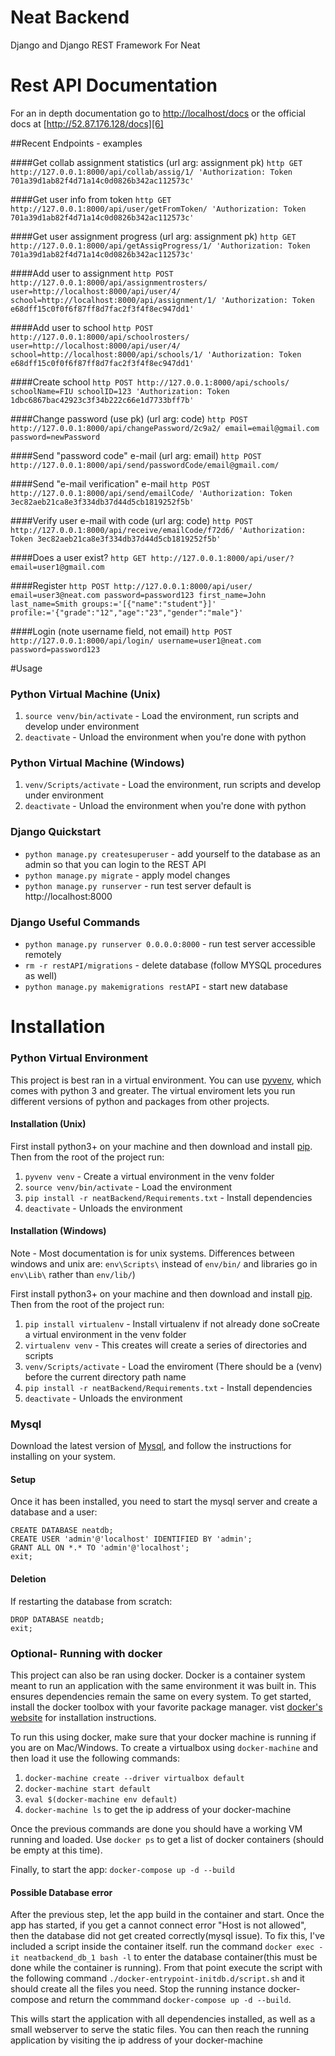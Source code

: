 # Neat Backend

Django and Django REST Framework For Neat

# Rest API Documentation
For an in depth documentation go to [http://localhost/docs][5] or the official docs at [http://52.87.176.128/docs][6]

##Recent Endpoints - examples

####Get collab assignment statistics (url arg: assignment pk)
`http GET http://127.0.0.1:8000/api/collab/assig/1/ 'Authorization: Token 701a39d1ab82f4d71a14c0d0826b342ac112573c'`

####Get user info from token
`http GET http://127.0.0.1:8000/api/user/getFromToken/ 'Authorization: Token 701a39d1ab82f4d71a14c0d0826b342ac112573c'`

####Get user assignment progress (url arg: assignment pk)
`http GET http://127.0.0.1:8000/api/getAssigProgress/1/ 'Authorization: Token 701a39d1ab82f4d71a14c0d0826b342ac112573c'`

####Add user to assignment
`http POST http://127.0.0.1:8000/api/assignmentrosters/ user=http://localhost:8000/api/user/4/ school=http://localhost:8000/api/assignment/1/ 'Authorization: Token e68dff15c0f0f6f87ff8d7fac2f3f4f8ec947dd1'`

####Add user to school
`http POST http://127.0.0.1:8000/api/schoolrosters/ user=http://localhost:8000/api/user/4/ school=http://localhost:8000/api/schools/1/ 'Authorization: Token e68dff15c0f0f6f87ff8d7fac2f3f4f8ec947dd1'`

####Create school
`http POST http://127.0.0.1:8000/api/schools/ schoolName=FIU schoolID=123 'Authorization: Token 1dbc6867bac42923c3f34b222c66e1d7733bff7b'`

####Change password (use pk) (url arg: code)
`http POST http://127.0.0.1:8000/api/changePassword/2c9a2/ email=email@gmail.com password=newPassword`

####Send "password code" e-mail (url arg: email)
`http POST http://127.0.0.1:8000/api/send/passwordCode/email@gmail.com/`

####Send "e-mail verification" e-mail
`http POST http://127.0.0.1:8000/api/send/emailCode/ 'Authorization: Token 3ec82aeb21ca8e3f334db37d44d5cb1819252f5b'`

####Verify user e-mail with code (url arg: code)
`http POST http://127.0.0.1:8000/api/receive/emailCode/f72d6/ 'Authorization: Token 3ec82aeb21ca8e3f334db37d44d5cb1819252f5b'`

####Does a user exist?
`http GET http://127.0.0.1:8000/api/user/?email=user1@gmail.com`

####Register
`http POST http://127.0.0.1:8000/api/user/ email=user3@neat.com password=password123 first_name=John last_name=Smith groups:='[{"name":"student"}]' profile:='{"grade":"12","age":"23","gender":"male"}'`

####Login (note username field, not email)
`http POST http://127.0.0.1:8000/api/login/ username=user1@neat.com password=password123`

#Usage

### Python Virtual Machine (Unix)

1. `source venv/bin/activate` - Load the environment, run scripts and develop under environment
2. `deactivate` - Unload the environment when you're done with python

### Python Virtual Machine (Windows)

1. `venv/Scripts/activate` - Load the environment, run scripts and develop under environment
2. `deactivate` - Unload the environment when you're done with python


### Django Quickstart

* `python manage.py createsuperuser` - add yourself to the database as an admin so that you can login to the REST API
* `python manage.py migrate` - apply model changes
* `python manage.py runserver` - run test server default is http://localhost:8000

### Django Useful Commands

* `python manage.py runserver 0.0.0.0:8000` - run test server accessible remotely
* `rm -r restAPI/migrations` - delete database (follow MYSQL procedures as well)
* `python manage.py makemigrations restAPI` - start new database


# Installation

### Python Virtual Environment

This project is best ran in a virtual environment. You can use [pyvenv][2],
which comes with python 3 and greater. The virtual enviroment lets you run
different versions of python and packages from other projects.

#### Installation (Unix)

First install python3+ on your machine and then download and install [pip][1].
Then from the root of the project run:

1. `pyvenv venv` - Create a virtual environment in the venv folder
2. `source venv/bin/activate` - Load the environment
3. `pip install -r neatBackend/Requirements.txt` - Install dependencies
4. `deactivate` - Unloads the environment


#### Installation (Windows)
Note - Most documentation is for unix systems. Differences between windows and unix are: `env\Scripts\` instead of `env/bin/` and libraries go in `env\Lib\` rather than `env/lib/`)

First install python3+ on your machine and then download and install [pip][1].
Then from the root of the project run:

1. `pip install virtualenv` - Install virtualenv if not already done soCreate a virtual environment in the venv folder
2. `virtualenv venv` - This creates will create a series of directories and scripts
3. `venv/Scripts/activate` - Load the enviroment (There should be a (venv) before the current directory path name
4. `pip install -r neatBackend/Requirements.txt` - Install dependencies
5. `deactivate` - Unloads the environment


### Mysql

Download the latest version of [Mysql][3], and follow the instructions for installing
on your system. 


#### Setup

Once it has been installed, you need to start the mysql server and create a database and a 
user:

```
CREATE DATABASE neatdb;
CREATE USER 'admin'@'localhost' IDENTIFIED BY 'admin';
GRANT ALL ON *.* TO 'admin'@'localhost';
exit;
```
#### Deletion

If restarting the database from scratch:

```
DROP DATABASE neatdb;
exit;
```

### Optional- Running with docker

This project can also be ran using docker. Docker is a container system meant
to run an application with the same environment it was built in. This ensures
dependencies remain the same on every system. To get started, install the
docker toolbox with your favorite package manager. vist [docker's website][4] 
for installation instructions.

To run this using docker, make sure that your docker machine is running if you
are on Mac/Windows. To create a virtualbox using `docker-machine` and then load
it use the following commands:

1. `docker-machine create --driver virtualbox default`
2. `docker-machine start default`
3. `eval $(docker-machine env default)`
3. `docker-machine ls` to get the ip address of your docker-machine

Once the previous commands are done you should have a working VM running and
loaded. Use `docker ps` to get a list of docker containers (should be empty at
this time).

Finally, to start the app:
`docker-compose up -d --build`

#### Possible Database error
After the previous step, let the app build in the container and start. Once the app 
has started, if you get a cannot connect error "Host is not allowed", then the database
did not get created correctly(mysql issue). To fix this, I've included a script inside
the container itself. run the command `docker exec -it neatbackend_db_1 bash -l` to enter
the database container(this must be done while the container is running). From that 
point execute the script with the following command `./docker-entrypoint-initdb.d/script.sh` 
and it should create all the files you need. Stop the running instance docker-compose and 
return the commmand `docker-compose up -d --build`.

This wills start the application with all dependencies installed, as well as a
small webserver to serve the static files. You can then reach the running 
application by visiting the ip address of your docker-machine

[1]: https://pip.pypa.io/en/latest/installing/
[2]: https://docs.python.org/3/using/scripts.html
[3]: http://dev.mysql.com/doc/refman/5.7/en/installing.html
[4]: https://www.docker.com/products/docker-toolbox
[5]: http://localhost/docs
[6]: http://52.87.176.128/docs
